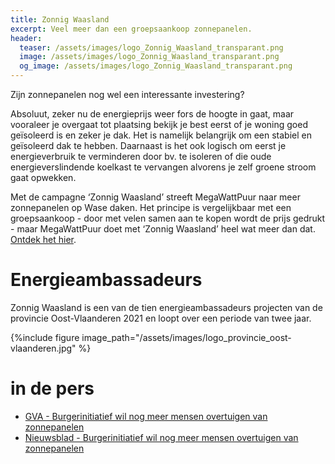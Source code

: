 ```yaml
---
title: Zonnig Waasland
excerpt: Veel meer dan een groepsaankoop zonnepanelen.
header:
  teaser: /assets/images/logo_Zonnig_Waasland_transparant.png
  image: /assets/images/logo_Zonnig_Waasland_transparant.png
  og_image: /assets/images/logo_Zonnig_Waasland_transparant.png
---
```


Zijn zonnepanelen nog wel een interessante investering?

Absoluut, zeker nu de energieprijs weer fors de hoogte in gaat, maar vooraleer
je overgaat tot plaatsing bekijk je best eerst of je woning goed geïsoleerd is
en zeker je dak.  Het is namelijk belangrijk om een stabiel en geïsoleerd dak
te hebben.  Daarnaast is het ook logisch om eerst je energieverbruik te
verminderen door bv. te isoleren of die oude energieverslindende koelkast te
vervangen alvorens je zelf groene stroom gaat opwekken.

Met de campagne ‘Zonnig Waasland’ streeft MegaWattPuur naar meer zonnepanelen
op Wase daken. Het principe is vergelijkbaar met een groepsaankoop - door met
velen samen aan te kopen wordt de prijs gedrukt - maar MegaWattPuur doet met
‘Zonnig Waasland’ heel wat meer dan dat. [Ontdek het hier](http://zonnigwaasland.be).

# Energieambassadeurs

Zonnig Waasland is een van de tien energieambassadeurs projecten van de provincie
Oost-Vlaanderen 2021 en loopt over een periode van twee jaar.

{%include figure image_path="/assets/images/logo_provincie_oost-vlaanderen.jpg" %}

# in de pers

* [GVA - Burgerinitiatief wil nog meer mensen overtuigen van zonnepanelen](https://www.gva.be/cnt/dmf20210921_93582136)
* [Nieuwsblad - Burgerinitiatief wil nog meer mensen overtuigen van zonnepanelen](https://www.nieuwsblad.be/cnt/dmf20210921_93582136)
